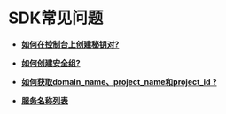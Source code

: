 # SDK常见问题<a name="sdk_05_0000"></a>

-   **[如何在控制台上创建秘钥对?](如何在控制台上创建秘钥对.md)**  

-   **[如何创建安全组?](如何创建安全组.md)**  

-   **[如何获取domain\_name、project\_name和project\_id ?](如何获取domain_name-project_name和project_id.md)**  

-   **[服务名称列表](服务名称列表.md)**  


